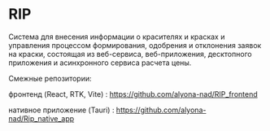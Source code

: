 # RIP
Система для внесения информации о красителях и красках и управления процессом формирования, одобрения и отклонения заявок на краски, состоящая из веб-сервиса, веб-приложения, десктопного приложения и асинхронного сервиса расчета цены.

Смежные репозитории:

фронтенд (React, RTK, Vite) : https://github.com/alyona-nad/RIP_frontend

нативное приложение (Tauri) : https://github.com/alyona-nad/Rip_native_app
